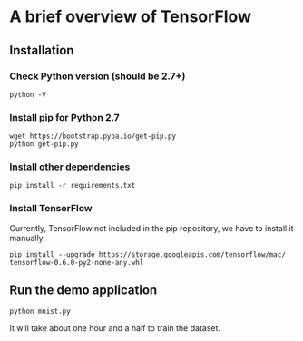 # A brief overview of TensorFlow

## Installation
### Check Python version  (should be 2.7+)
	python -V

### Install pip for Python 2.7
	wget https://bootstrap.pypa.io/get-pip.py
	python get-pip.py

### Install other dependencies
	pip install -r requirements.txt
	
### Install TensorFlow
Currently, TensorFlow not included in the pip repository, we have to install it manually.

	pip install --upgrade https://storage.googleapis.com/tensorflow/mac/	tensorflow-0.6.0-py2-none-any.whl

## Run the demo application
	python mnist.py
	
It will take about one hour and a half to train the dataset.
		
